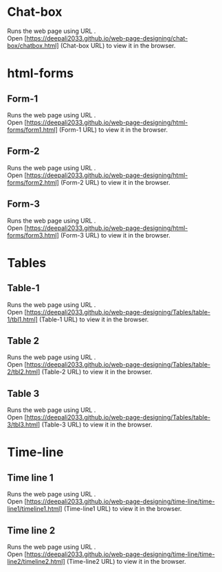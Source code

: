# Chat-box
Runs the web page using URL .<br />
Open [https://deepali2033.github.io/web-page-designing/chat-box/chatbox.html] (Chat-box URL) to view it in the browser.

# html-forms
 ## Form-1
 Runs the web page using URL .<br />
 Open [https://deepali2033.github.io/web-page-designing/html-forms/form1.html] (Form-1 URL) to view it in the browser.

 ## Form-2
 Runs the web page using URL .<br />
 Open [https://deepali2033.github.io/web-page-designing/html-forms/form2.html] (Form-2 URL) to view it in the browser.

 ## Form-3
 Runs the web page using URL .<br />
 Open [https://deepali2033.github.io/web-page-designing/html-forms/form3.html] (Form-3 URL) to view it in the browser.

# Tables
 ## Table-1
 Runs the web page using URL .<br />
 Open [https://deepali2033.github.io/web-page-designing/Tables/table-1/tbl1.html] (Table-1 URL) to view it in the browser.

 ## Table 2
 Runs the web page using URL .<br />
 Open [https://deepali2033.github.io/web-page-designing/Tables/table-2/tbl2.html] (Table-2 URL) to view it in the browser.

 ## Table 3
 Runs the web page using URL .<br />
 Open [https://deepali2033.github.io/web-page-designing/Tables/table-3/tbl3.html] (Table-3 URL) to view it in the browser.

# Time-line
 ##  Time line 1
Runs the web page using URL .<br />
Open [https://deepali2033.github.io/web-page-designing/time-line/time-line1/timeline1.html] (Time-line1 URL) to view it in the browser.

 ## Time line 2 
 Runs the web page using URL .<br />
 Open [https://deepali2033.github.io/web-page-designing/time-line/time-line2/timeline2.html] (Time-line2 URL) to view it in the browser.
 




